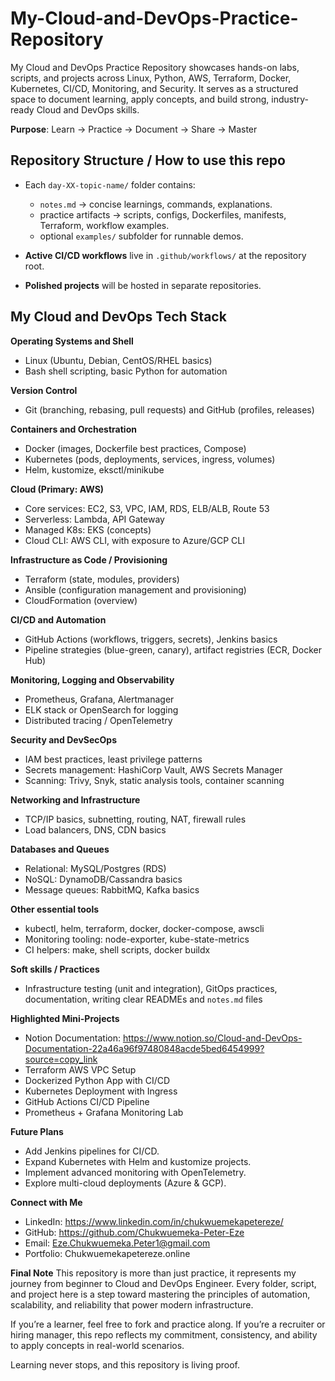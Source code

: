 # My-Cloud-and-DevOps-Practice-Repository
My Cloud and DevOps Practice Repository showcases hands-on labs, scripts, and projects across Linux, Python, AWS, Terraform, Docker, Kubernetes, CI/CD, Monitoring, and Security. It serves as a structured space to document learning, apply concepts, and build strong, industry-ready Cloud and DevOps skills.

**Purpose**: Learn → Practice → Document → Share → Master

## Repository Structure / How to use this repo
  * Each `day-XX-topic-name/` folder contains:
      * `notes.md` → concise learnings, commands, explanations.
      * practice artifacts → scripts, configs, Dockerfiles, manifests, Terraform, workflow examples.
      * optional `examples/` subfolder for runnable demos.

* **Active CI/CD workflows** live in `.github/workflows/` at the repository root.
* **Polished projects** will be hosted in separate repositories.

## My Cloud and DevOps Tech Stack

**Operating Systems and Shell**
* Linux (Ubuntu, Debian, CentOS/RHEL basics)
* Bash shell scripting, basic Python for automation

**Version Control**
* Git (branching, rebasing, pull requests) and GitHub (profiles, releases)

**Containers and Orchestration**
* Docker (images, Dockerfile best practices, Compose)
* Kubernetes (pods, deployments, services, ingress, volumes)
* Helm, kustomize, eksctl/minikube

**Cloud (Primary: AWS)**
* Core services: EC2, S3, VPC, IAM, RDS, ELB/ALB, Route 53
* Serverless: Lambda, API Gateway
* Managed K8s: EKS (concepts)
* Cloud CLI: AWS CLI, with exposure to Azure/GCP CLI

**Infrastructure as Code / Provisioning**
* Terraform (state, modules, providers)
* Ansible (configuration management and provisioning)
* CloudFormation (overview)

**CI/CD and Automation**
* GitHub Actions (workflows, triggers, secrets), Jenkins basics
* Pipeline strategies (blue-green, canary), artifact registries (ECR, Docker Hub)

**Monitoring, Logging and Observability**
* Prometheus, Grafana, Alertmanager
* ELK stack or OpenSearch for logging
* Distributed tracing / OpenTelemetry

**Security and DevSecOps**
* IAM best practices, least privilege patterns
* Secrets management: HashiCorp Vault, AWS Secrets Manager
* Scanning: Trivy, Snyk, static analysis tools, container scanning

**Networking and Infrastructure**
* TCP/IP basics, subnetting, routing, NAT, firewall rules
* Load balancers, DNS, CDN basics

**Databases and Queues**
* Relational: MySQL/Postgres (RDS)
* NoSQL: DynamoDB/Cassandra basics
* Message queues: RabbitMQ, Kafka basics

**Other essential tools**
* kubectl, helm, terraform, docker, docker-compose, awscli
* Monitoring tooling: node-exporter, kube-state-metrics
* CI helpers: make, shell scripts, docker buildx

**Soft skills / Practices**
* Infrastructure testing (unit and integration), GitOps practices, documentation, writing clear READMEs and `notes.md` files

**Highlighted Mini-Projects**
* Notion Documentation: https://www.notion.so/Cloud-and-DevOps-Documentation-22a46a96f97480848acde5bed6454999?source=copy_link
* Terraform AWS VPC Setup
* Dockerized Python App with CI/CD
* Kubernetes Deployment with Ingress
* GitHub Actions CI/CD Pipeline
* Prometheus + Grafana Monitoring Lab

**Future Plans**
* Add Jenkins pipelines for CI/CD.
* Expand Kubernetes with Helm and kustomize projects.
* Implement advanced monitoring with OpenTelemetry.
* Explore multi-cloud deployments (Azure & GCP).

**Connect with Me**
* LinkedIn: https://www.linkedin.com/in/chukwuemekapetereze/
* GitHub: https://github.com/Chukwuemeka-Peter-Eze
* Email: Eze.Chukwuemeka.Peter1@gmail.com
* Portfolio: Chukwuemekapetereze.online

**Final Note**
This repository is more than just practice, it represents my journey from beginner to Cloud and DevOps Engineer. Every folder, script, and project here is a step toward mastering the principles of automation, scalability, and reliability that power modern infrastructure.

If you’re a learner, feel free to fork and practice along.
If you’re a recruiter or hiring manager, this repo reflects my commitment, consistency, and ability to apply concepts in real-world scenarios.

Learning never stops, and this repository is living proof.
